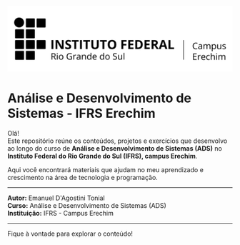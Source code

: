 ![Banner](images/ifrs.png)

# Análise e Desenvolvimento de Sistemas - IFRS Erechim

Olá!  
Este repositório reúne os conteúdos, projetos e exercícios que desenvolvo ao longo do curso de **Análise e Desenvolvimento de Sistemas (ADS)** no **Instituto Federal do Rio Grande do Sul (IFRS), campus Erechim**.

Aqui você encontrará materiais que ajudam no meu aprendizado e crescimento na área de tecnologia e programação.

---

**Autor:** Emanuel D'Agostini Tonial  
**Curso:** Análise e Desenvolvimento de Sistemas (ADS)  
**Instituição:** IFRS - Campus Erechim  

---

Fique à vontade para explorar o conteúdo!
